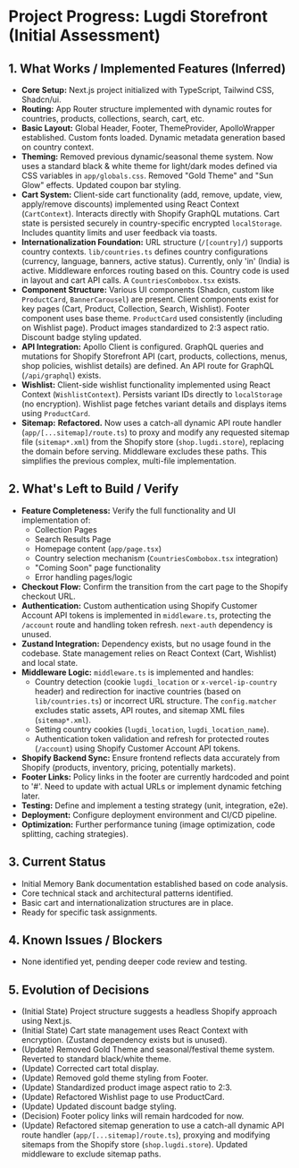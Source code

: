 # Project Progress: Lugdi Storefront (Initial Assessment)

## 1. What Works / Implemented Features (Inferred)

- **Core Setup:** Next.js project initialized with TypeScript, Tailwind CSS, Shadcn/ui.
- **Routing:** App Router structure implemented with dynamic routes for countries, products, collections, search, cart, etc.
- **Basic Layout:** Global Header, Footer, ThemeProvider, ApolloWrapper established. Custom fonts loaded. Dynamic metadata generation based on country context.
- **Theming:** Removed previous dynamic/seasonal theme system. Now uses a standard black & white theme for light/dark modes defined via CSS variables in `app/globals.css`. Removed "Gold Theme" and "Sun Glow" effects. Updated coupon bar styling.
- **Cart System:** Client-side cart functionality (add, remove, update, view, apply/remove discounts) implemented using React Context (`CartContext`). Interacts directly with Shopify GraphQL mutations. Cart state is persisted securely in country-specific encrypted `localStorage`. Includes quantity limits and user feedback via toasts.
- **Internationalization Foundation:** URL structure (`/[country]/`) supports country contexts. `lib/countries.ts` defines country configurations (currency, language, banners, active status). Currently, only 'in' (India) is active. Middleware enforces routing based on this. Country code is used in layout and cart API calls. A `CountriesCombobox.tsx` exists.
- **Component Structure:** Various UI components (Shadcn, custom like `ProductCard`, `BannerCarousel`) are present. Client components exist for key pages (Cart, Product, Collection, Search, Wishlist). Footer component uses base theme. `ProductCard` used consistently (including on Wishlist page). Product images standardized to 2:3 aspect ratio. Discount badge styling updated.
- **API Integration:** Apollo Client is configured. GraphQL queries and mutations for Shopify Storefront API (cart, products, collections, menus, shop policies, wishlist details) are defined. An API route for GraphQL (`/api/graphql`) exists.
- **Wishlist:** Client-side wishlist functionality implemented using React Context (`WishlistContext`). Persists variant IDs directly to `localStorage` (no encryption). Wishlist page fetches variant details and displays items using `ProductCard`.
- **Sitemap:** **Refactored.** Now uses a catch-all dynamic API route handler (`app/[...sitemap]/route.ts`) to proxy and modify any requested sitemap file (`sitemap*.xml`) from the Shopify store (`shop.lugdi.store`), replacing the domain before serving. Middleware excludes these paths. This simplifies the previous complex, multi-file implementation.

## 2. What's Left to Build / Verify

- **Feature Completeness:** Verify the full functionality and UI implementation of:
  - Collection Pages
  - Search Results Page
  - Homepage content (`app/page.tsx`)
  - Country selection mechanism (`CountriesCombobox.tsx` integration)
  - "Coming Soon" page functionality
  - Error handling pages/logic
- **Checkout Flow:** Confirm the transition from the cart page to the Shopify checkout URL.
- **Authentication:** Custom authentication using Shopify Customer Account API tokens is implemented in `middleware.ts`, protecting the `/account` route and handling token refresh. `next-auth` dependency is unused.
- **Zustand Integration:** Dependency exists, but no usage found in the codebase. State management relies on React Context (Cart, Wishlist) and local state.
- **Middleware Logic:** `middleware.ts` is implemented and handles:
  - Country detection (cookie `lugdi_location` or `x-vercel-ip-country` header) and redirection for inactive countries (based on `lib/countries.ts`) or incorrect URL structure. The `config.matcher` excludes static assets, API routes, and sitemap XML files (`sitemap*.xml`).
  - Setting country cookies (`lugdi_location`, `lugdi_location_name`).
  - Authentication token validation and refresh for protected routes (`/account`) using Shopify Customer Account API tokens.
- **Shopify Backend Sync:** Ensure frontend reflects data accurately from Shopify (products, inventory, pricing, potentially markets).
- **Footer Links:** Policy links in the footer are currently hardcoded and point to '#'. Need to update with actual URLs or implement dynamic fetching later.
- **Testing:** Define and implement a testing strategy (unit, integration, e2e).
- **Deployment:** Configure deployment environment and CI/CD pipeline.
- **Optimization:** Further performance tuning (image optimization, code splitting, caching strategies).

## 3. Current Status

- Initial Memory Bank documentation established based on code analysis.
- Core technical stack and architectural patterns identified.
- Basic cart and internationalization structures are in place.
- Ready for specific task assignments.

## 4. Known Issues / Blockers

- None identified yet, pending deeper code review and testing.

## 5. Evolution of Decisions

- (Initial State) Project structure suggests a headless Shopify approach using Next.js.
- (Initial State) Cart state management uses React Context with encryption. (Zustand dependency exists but is unused).
- (Update) Removed Gold Theme and seasonal/festival theme system. Reverted to standard black/white theme.
- (Update) Corrected cart total display.
- (Update) Removed gold theme styling from Footer.
- (Update) Standardized product image aspect ratio to 2:3.
- (Update) Refactored Wishlist page to use ProductCard.
- (Update) Updated discount badge styling.
- (Decision) Footer policy links will remain hardcoded for now.
- (Update) Refactored sitemap generation to use a catch-all dynamic API route handler (`app/[...sitemap]/route.ts`), proxying and modifying sitemaps from the Shopify store (`shop.lugdi.store`). Updated middleware to exclude sitemap paths.
